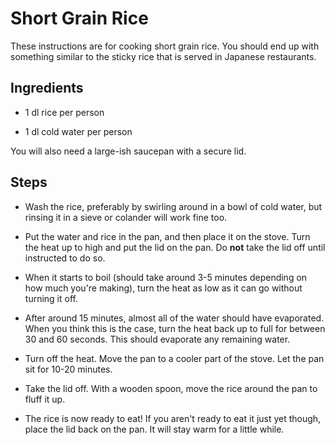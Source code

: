 # Short Grain Rice

These instructions are for cooking short grain rice.
You should end up with something similar to the sticky rice
that is served in Japanese restaurants.


## Ingredients

* 1 dl rice per person

* 1 dl cold water per person

You will also need a large-ish saucepan with a secure lid.


## Steps

* Wash the rice, preferably by swirling around in a bowl of cold water,
but rinsing it in a sieve or colander will work fine too.

* Put the water and rice in the pan, and then place it on the stove.
Turn the heat up to high and put the lid on the pan.
Do **not** take the lid off until instructed to do so.

* When it starts to boil (should take around 3-5 minutes depending
on how much you're making), turn the heat as low as it can go
without turning it off.

* After around 15 minutes, almost all of the water should have evaporated.
When you think this is the case, turn the heat back up to full for between
30 and 60 seconds. This should evaporate any remaining water.

* Turn off the heat. Move the pan to a cooler part of the stove.
Let the pan sit for 10-20 minutes.

* Take the lid off. With a wooden spoon, move the rice around the pan
to fluff it up.

* The rice is now ready to eat! If you aren't ready to eat it just yet though,
place the lid back on the pan. It will stay warm for a little while.
